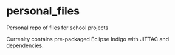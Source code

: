 # personal_files
Personal repo of files for school projects

Currenlty contains pre-packaged Eclipse Indigo with JITTAC and dependencies.
